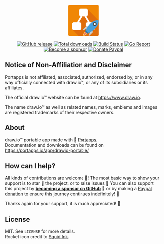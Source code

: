 <p align="center"><a href="https://portapps.io/app/drawio-portable/" target="_blank"><img width="100" src="https://github.com/portapps/drawio-portable/blob/master/res/papp.png"></a></p>

<p align="center">
  <a href="https://portapps.io/app/drawio-portable/#download"><img src="https://img.shields.io/github/release/portapps/drawio-portable.svg?style=flat-square" alt="GitHub release"></a>
  <a href="https://portapps.io/app/drawio-portable/#download"><img src="https://img.shields.io/github/downloads/portapps/drawio-portable/total.svg?style=flat-square" alt="Total downloads"></a>
  <a href="https://github.com/portapps/drawio-portable/actions?workflow=build"><img src="https://img.shields.io/github/workflow/status/portapps/drawio-portable/build?label=build&logo=github&style=flat-square" alt="Build Status"></a>
  <a href="https://goreportcard.com/report/github.com/portapps/drawio-portable"><img src="https://goreportcard.com/badge/github.com/portapps/drawio-portable?style=flat-square" alt="Go Report"></a>
  <br /><a href="https://github.com/sponsors/crazy-max"><img src="https://img.shields.io/badge/sponsor-crazy--max-181717.svg?logo=github&style=flat-square" alt="Become a sponsor"></a>
  <a href="https://www.paypal.me/crazyws"><img src="https://img.shields.io/badge/donate-paypal-00457c.svg?logo=paypal&style=flat-square" alt="Donate Paypal"></a>
</p>

## Notice of Non-Affiliation and Disclaimer

Portapps is not affiliated, associated, authorized, endorsed by, or in any way officially connected with draw.io™, or any of its subsidiaries or its affiliates.

The official draw.io™ website can be found at https://www.draw.io.

The name draw.io™ as well as related names, marks, emblems and images are registered trademarks of their respective owners.

## About

draw.io™ portable app made with 🚀 [Portapps](https://portapps.io).<br />
Documentation and downloads can be found on https://portapps.io/app/drawio-portable/

## How can I help?

All kinds of contributions are welcome :raised_hands:! The most basic way to show your support is to star :star2: the project, or to raise issues :speech_balloon: You can also support this project by [**becoming a sponsor on GitHub**](https://github.com/sponsors/crazy-max) :clap: or by making a [Paypal donation](https://www.paypal.me/crazyws) to ensure this journey continues indefinitely! :rocket:

Thanks again for your support, it is much appreciated! :pray:

## License

MIT. See `LICENSE` for more details.<br />
Rocket icon credit to [Squid Ink](http://thesquid.ink).
